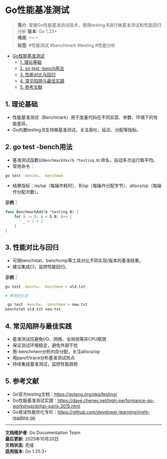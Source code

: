 ﻿# Go性能基准测试

> **简介**: 掌握Go性能基准测试技术，使用testing.B进行微基准测试和性能回归分析
> **版本**: Go 1.23+  
> **难度**: ⭐⭐⭐  
> **标签**: #性能测试 #benchmark #testing #性能分析

<!-- TOC START -->
- [Go性能基准测试](#go性能基准测试)
  - [1. 理论基础](#1-理论基础)
  - [2. go test -bench用法](#2-go-test--bench用法)
  - [3. 性能对比与回归](#3-性能对比与回归)
  - [4. 常见陷阱与最佳实践](#4-常见陷阱与最佳实践)
  - [5. 参考文献](#5-参考文献)
<!-- TOC END -->

## 1. 理论基础

- 性能基准测试（Benchmark）用于度量代码在不同实现、参数、环境下的性能差异。
- Go内置testing.B支持微基准测试，关注吞吐、延迟、分配等指标。

## 2. go test -bench用法

- 基准测试函数以`BenchmarkXxx(b *testing.B)`命名，自动多次运行取平均。
- 常用命令：

```sh
go test -bench=. -benchmem

```

- 结果指标：ns/op（每操作耗时）、B/op（每操作分配字节）、allocs/op（每操作分配次数）。

**示例：**

```go
func BenchmarkAdd(b *testing.B) {
    for i := 0; i < b.N; i++ {
        _ = 1 + 2
    }
}

```

## 3. 性能对比与回归

- 可用benchstat、benchcmp等工具对比不同实现/版本的基准结果。
- 建议集成CI，监控性能回归。

**示例：**

```sh
go test -bench=. -benchmem > old.txt

# 修改优化后

 go test -bench=. -benchmem > new.txt
benchstat old.txt new.txt

```

## 4. 常见陷阱与最佳实践

- 基准测试应避免I/O、网络、全局锁等非CPU瓶颈
- 保证测试环境稳定，避免外部干扰
- 用-benchmem分析内存分配，关注allocs/op
- 用pprof/trace分析基准测试热点
- 持续集成基准测试，监控性能趋势

## 5. 参考文献

- Go官方testing文档：<https://golang.org/pkg/testing/>
- Go性能基准测试实践：<https://dave.cheney.net/high-performance-go-workshop/dotgo-paris-2015.html>
- Go夜读性能优化专栏：<https://github.com/developer-learning/night-reading-go>

---

**文档维护者**: Go Documentation Team  
**最后更新**: 2025年10月20日  
**文档状态**: 完成  
**适用版本**: Go 1.25.3+
